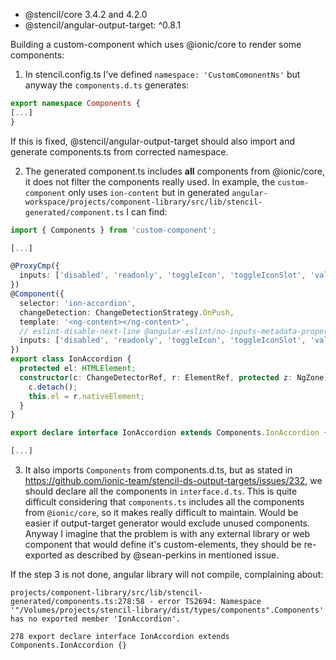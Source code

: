 - @stencil/core 3.4.2 and 4.2.0
- @stencil/angular-output-target: ^0.8.1

Building a custom-component which uses @ionic/core to render some components:

1. In stencil.config.ts I've defined `namespace: 'CustomComonentNs'` but anyway the `components.d.ts` generates:
```ts
export namespace Components {
[...]
}
```

If this is fixed, @stencil/angular-output-target should also import and generate components.ts from corrected namespace.

2. The generated component.ts includes **all** components from @ionic/core, it does not filter the components really used. In example, the `custom-component` only uses `ion-content` but in generated `angular-workspace/projects/component-library/src/lib/stencil-generated/component.ts` I can find:

```ts
import { Components } from 'custom-component';

[...]

@ProxyCmp({
  inputs: ['disabled', 'readonly', 'toggleIcon', 'toggleIconSlot', 'value']
})
@Component({
  selector: 'ion-accordion',
  changeDetection: ChangeDetectionStrategy.OnPush,
  template: '<ng-content></ng-content>',
  // eslint-disable-next-line @angular-eslint/no-inputs-metadata-property
  inputs: ['disabled', 'readonly', 'toggleIcon', 'toggleIconSlot', 'value'],
})
export class IonAccordion {
  protected el: HTMLElement;
  constructor(c: ChangeDetectorRef, r: ElementRef, protected z: NgZone) {
    c.detach();
    this.el = r.nativeElement;
  }
}

export declare interface IonAccordion extends Components.IonAccordion {}

[...]
```

3. It also imports `Components` from components.d.ts, but as stated in https://github.com/ionic-team/stencil-ds-output-targets/issues/232, we should declare all the components in `interface.d.ts`. This is quite difficult considering that `components.ts` includes all the components from `@ionic/core`, so it makes really difficult to maintain. Would be easier if output-target generator would exclude unused components. Anyway I imagine that the problem is with any external library or web component that would define it's custom-elements, they should be re-exported as described by @sean-perkins in mentioned issue.

If the step 3 is not done, angular library will not compile, complaining about:

```
projects/component-library/src/lib/stencil-generated/components.ts:278:58 - error TS2694: Namespace '"/Volumes/projects/stencil-library/dist/types/components".Components' has no exported member 'IonAccordion'.

278 export declare interface IonAccordion extends Components.IonAccordion {}
```
